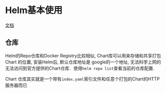 # Helm基本使用
[文档](https://www.qikqiak.com/k8s-book/docs/43.Helm基本使用.html)

## 仓库
Helm的Repo仓库和Docker Registry比较相似, Chart库可以用来存储和共享打包 Chart 的位置, 安装Helm后, 默认仓库地址是
google的一个地址, 无法科学上网的无法访问到官方提供的Chart仓库．使用`helm repo list`查看当前的仓库配置.

Chart 仓库其实就是一个带有`index.yaml`索引文件和任意个打包的Chart的HTTP服务器而已

